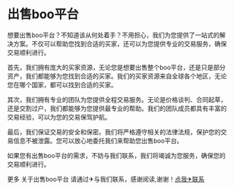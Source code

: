 # 出售boo平台

想要出售boo平台？不知道该从何处着手？不用担心，我们为您提供了一站式的解决方案。不仅可以帮助您找到合适的买家，还可以为您提供专业的交易服务，确保交易顺利进行。

首先，我们拥有庞大的买家资源，无论您是想要出售整个boo平台，还是只是部分资产，我们都能够为您找到合适的买家。我们的买家资源来自全球各个地区，无论您在哪个国家，都可以找到合适的买家。

其次，我们拥有专业的团队为您提供全程交易服务。无论是价格谈判、合同起草，还是交割过户，我们都能够为您提供最专业的帮助。我们的团队成员都具有丰富的交易经验，可以为您的交易保驾护航。

最后，我们保证交易的安全和保密。我们将严格遵守相关的法律法规，保护您的交易信息不被泄露。您可以放心地委托我们来帮助您出售boo平台。

如果您有出售boo平台的需求，不妨与我们联系，我们将竭诚为您服务，确保您的交易顺利进行。

更多 关于出售boo平台 请通过✈与我们联系，感谢阅读,谢谢！[点我✈联系](https://w.k02.cc)